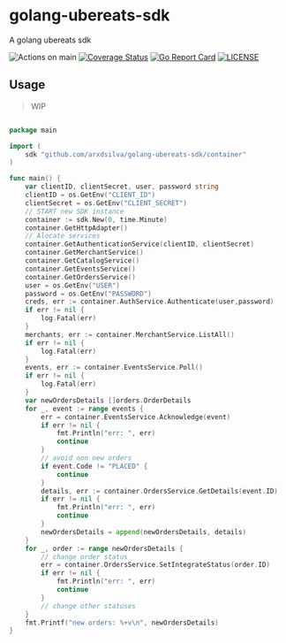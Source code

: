 # golang-ubereats-sdk
A golang ubereats sdk 

![Actions on main](https://github.com/arxdsilva/golang-ubereats-sdk/actions/workflows/test.yml/badge.svg?branch=main)
[![Coverage Status](https://coveralls.io/repos/github/arxdsilva/golang-ubereats-sdk/badge.svg?branch=main)](https://coveralls.io/github/arxdsilva/golang-ubereats-sdk?branch=main)
[![Go Report Card](https://goreportcard.com/badge/github.com/arxdsilva/golang-ubereats-sdk)](https://goreportcard.com/report/github.com/arxdsilva/golang-ubereats-sdk)
[![LICENSE](https://img.shields.io/badge/license-MIT-orange.svg)](LICENSE)

## Usage

> WIP


```go

package main

import (
    sdk "github.com/arxdsilva/golang-ubereats-sdk/container"
)

func main() {
    var clientID, clientSecret, user, password string
    clientID = os.GetEnv("CLIENT_ID")
    clientSecret = os.GetEnv("CLIENT_SECRET")
    // START new SDK instance
    container := sdk.New(0, time.Minute)
    container.GetHttpAdapter()
    // Alocate services
    container.GetAuthenticationService(clientID, clientSecret)
    container.GetMerchantService()
    container.GetCatalogService()
    container.GetEventsService()
    container.GetOrdersService()
    user = os.GetEnv("USER")
    password = os.GetEnv("PASSWORD")
    creds, err := container.AuthService.Authenticate(user,password)
    if err != nil { 
        log.Fatal(err)
    }
    merchants, err := container.MerchantService.ListAll()
    if err != nil { 
        log.Fatal(err)
    }
    events, err := container.EventsService.Poll()
    if err != nil {
        log.Fatal(err)
    }
    var newOrdersDetails []orders.OrderDetails
	for _, event := range events {
        err = container.EventsService.Acknowledge(event)
        if err != nil {
            fmt.Println("err: ", err)
            continue
        }
        // avoid non new orders
        if event.Code != "PLACED" {
            continue
        }
        details, err := container.OrdersService.GetDetails(event.ID)
        if err != nil {
            fmt.Println("err: ", err)
            continue
        }
        newOrdersDetails = append(newOrdersDetails, details)
	}
	for _, order := range newOrdersDetails {
        // change order status
        err = container.OrdersService.SetIntegrateStatus(order.ID)
        if err != nil {
            fmt.Println("err: ", err)
            continue
        }
        // change other statuses
    }
    fmt.Printf("new orders: %+v\n", newOrdersDetails)
}
```